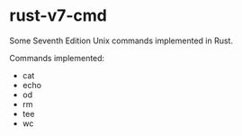 # rust-v7-cmd
Some Seventh Edition Unix commands implemented in Rust.

Commands implemented:

* cat
* echo
* od
* rm
* tee
* wc
